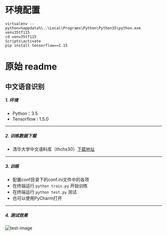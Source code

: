 # 环境配置

```
virtualenv --python=%appdata%\..\Local\Programs\Python\Python35\python.exe venv35tf115
cd venv35tf115
Scripts\activate
pip install tensorflow==1.15
```



# 原始 readme

## 中文语音识别

##### 1. 环境
- Python：3.5
- Tensorflow : 1.5.0

------

##### 2. 训练数据下载
- 清华大学中文语料库（thchs30）[下载地址](http://www.openslr.org/18/)

------

##### 3. 训练
- 配置conf目录下的conf.ini文件中的各项
- 在终端运行 ```python train.py``` 开始训练
- 在终端运行 ```python test.py``` 测试
- 也可以使用PyCharm打开

------

##### 4. 测试效果
![test-image](https://github.com/xxbb1234021/speech_recognition/blob/master/images/1.png)